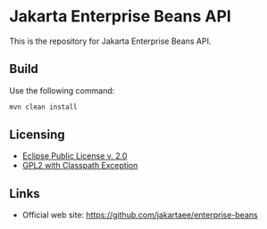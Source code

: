 # Jakarta Enterprise Beans API

This is the repository for Jakarta Enterprise Beans API.

## Build

Use the following command:
```bash
mvn clean install
```

## Licensing

- [Eclipse Public License v. 2.0](http://www.eclipse.org/legal/epl-2.0)
- [GPL2 with Classpath Exception](https://www.gnu.org/software/classpath/license.html)

## Links

- Official web site: https://github.com/jakartaee/enterprise-beans

